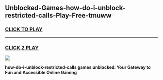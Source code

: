 
## Unblocked-Games-how-do-i-unblock-restricted-calls-Play-Free-tmuww
<h3>
<a href="https://premium76.site?title=how-do-i-unblock-restricted-calls&ref=10A">CLICK TO PLAY</a></h3>
<hr>

<h3>
<a href="https://premium76.site?title=how-do-i-unblock-restricted-calls&ref=10A">CLICK 2 PLAY</a>
  
</h3>

<a href="https://premium76.site?title=how-do-i-unblock-restricted-calls&ref=10A"><img src="https://clearcache.store/games.png"></a>


**how-do-i-unblock-restricted-calls games unblocked: Your Gateway to Fun and Accessible Online Gaming**

